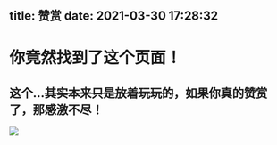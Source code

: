 title: 赞赏
date: 2021-03-30 17:28:32
---
# 你竟然找到了这个页面！

## 这个...~~其实本来只是放着玩玩的~~，如果你真的赞赏了，那感激不尽！

![](https://sc03.alicdn.com/kf/Ua37bdb46b95245b89cda3202770f96b3r.jpg)